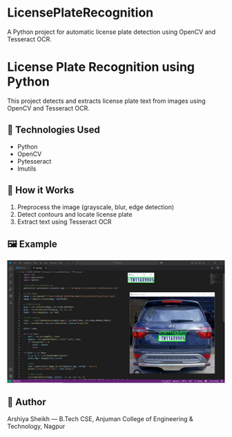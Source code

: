 # LicensePlateRecognition
A Python project for automatic license plate detection using OpenCV and Tesseract OCR.
# License Plate Recognition using Python

This project detects and extracts license plate text from images using OpenCV and Tesseract OCR.

## 🔧 Technologies Used
- Python
- OpenCV
- Pytesseract
- Imutils

## 🚀 How it Works
1. Preprocess the image (grayscale, blur, edge detection)
2. Detect contours and locate license plate
3. Extract text using Tesseract OCR

## 🖼️ Example
![car](car1.jpg)

## 🧠 Author
Arshiya Sheikh — B.Tech CSE, Anjuman College of Engineering & Technology, Nagpur
